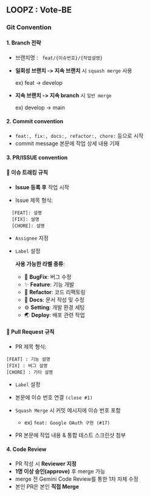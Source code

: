 ## LOOPZ : Vote-BE

### Git Convention
#### 1. Branch 전략
- 브랜치명 : ``` feat/{이슈번호}/{작업설명}``` 
- **일회성 브랜치 -> 지속 브랜치** 시 ```squash merge``` 사용
 
  ex) feat -> develop 
- **지속 브랜치 -> 지속 branch** 시 ```일반 merge```
  
  ex) develop -> main

#### 2. Commit convention
- ```feat:, fix:, docs:, refactor:, chore:``` 등으로 시작
- commit message 본문에 작업 상세 내용 기재

#### 3. PR/ISSUE convention
#### 📌 이슈 트래킹 규칙

- **Issue 등록 후** 작업 시작

- Issue 제목 형식:
```
  [FEAT]: 설명  
  [FIX]: 설명  
  [CHORE]: 설명
```
- ```Assignee``` 지정
- ```Label``` 설정

  **사용 가능한 라벨 종류**:

    - 🐞 **BugFix**: 버그 수정
    - ✨ **Feature**: 기능 개발
    - 🔨 **Refactor**: 코드 리팩토링
    - 📃 **Docs**: 문서 작성 및 수정
    - ⚙ **Setting**: 개발 환경 세팅
    - 🌏 **Deploy**: 배포 관련 작업

#### 🔀 Pull Request 규칙
- PR 제목 형식:
```
[FEAT] : 기능 설명
[FIX] : 버그 설명
[CHORE] : 기타 설명
```
- ```Label``` 설정
- 본문에 이슈 번호 연결 ```(close #1)```

- ```Squash Merge``` 시 커밋 메시지에 이슈 번호 포함

   - ex) ```feat: Google OAuth 구현 (#17)```

- PR 본문에 작업 내용 & 통합 테스트 스크린샷 첨부

#### 4. Code Review
- PR 작성 시 **Reviewer 지정**
- **1명 이상 승인(approve)** 후 merge 가능
- merge 전 Gemini Code Review를 통한 1차 자체 수정
- 본인 PR은 본인 **직접 Merge**
